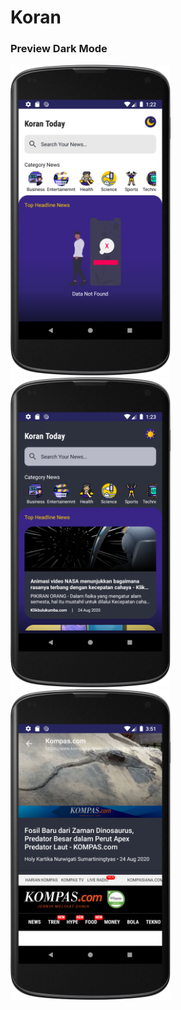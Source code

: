 # Koran

### Preview Dark Mode
<img src="https://github.com/IrfanNawawi/Koran/blob/master/koran_error.png" width=256 />&nbsp;
<img src="https://github.com/IrfanNawawi/Koran/blob/master/koran_night_mode.png" width=256 />&nbsp;
<img src="https://github.com/IrfanNawawi/Koran/blob/master/koran_detail.png" width=256 />&nbsp;
